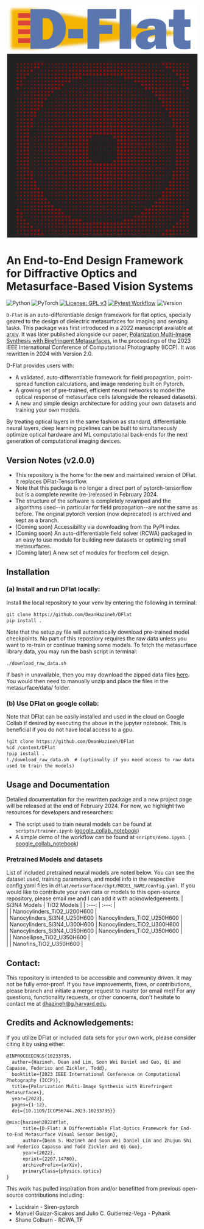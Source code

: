 <div align="center">
  <img src=/docs/DFlat_Long.png alt="Dflat" width="500"/>
</div>
<div align="center">
  <img src=/docs/autoGDS_metalens.png alt="Dflat" width="500"/>
</div>

# An End-to-End Design Framework for Diffractive Optics and Metasurface-Based Vision Systems
![Python](https://img.shields.io/badge/python-3670A0?style=for-the-badge&logo=python&logoColor=ffdd54)
![PyTorch](https://img.shields.io/badge/PyTorch-%23EE4C2C.svg?style=for-the-badge&logo=PyTorch&logoColor=white)
[![License: GPL v3](https://img.shields.io/badge/License-GPLv3-blue.svg)](https://www.gnu.org/licenses/gpl-3.0)
[![Pytest Workflow](https://github.com/DeanHazineh/DFlat-pytorch/actions/workflows/pytest.yml/badge.svg?branch=dflat_v2.0.0)](https://github.com/DeanHazineh/DFlat-pytorch/actions/workflows/pytest.yml)
![Version](https://img.shields.io/badge/version-2.0.0-blue)

`D-Flat` is an auto-differentiable design framework for flat optics, specially geared to the design of dielectric metasurfaces for imaging and sensing tasks. This package was first introduced in a 2022 manuscript available at <a href="https://arxiv.org/abs/2207.14780" target="_blank">arxiv</a>. It was later published alongside our paper, <a href="https://deanhazineh.github.io/publications/Multi_Image_Synthesis/MIS_Home.html" target="_blank"> Polarization Multi-Image Synthesis with Birefringent Metasurfaces</a>, in the proceedings of the 2023 IEEE International Conference of Computational Photography (ICCP). It was rewritten in 2024 with Version 2.0.

D-Flat provides users with:
- A validated, auto-differentiable framework for field propagation, point-spread function calculations, and image rendering built on Pytorch.
- A growing set of pre-trained, efficient neural networks to model the optical response of metasurface cells (alongside the released datasets).
- A new and simple design architecture for adding your own datasets and training your own models.
  
By treating optical layers in the same fashion as standard, differentiable neural layers, deep learning pipelines can be built to simultaneously optimize optical hardware and ML computational back-ends for the next generation of computational imaging devices.

## Version Notes (v2.0.0)
- This repository is the home for the new and maintained version of DFlat. It replaces DFlat-Tensorflow.
- Note that this package is no longer a direct port of pytorch-tensorflow but is a complete rewrite (re-)released in February 2024. 
- The structure of the software is completely revamped and the algorithms used--in particular for field propagation--are not the same as before. The original pytorch version (now deprecated) is archived and kept as a branch.
- (Coming soon) Accessibility via downloading from the PyPI index.
- (Coming soon) An auto-differentiable field solver (RCWA) packaged in an easy to use module for building new datasets or optimizing small metasurfaces.
- (Coming later) A new set of modules for freeform cell design.

## Installation 
### (a) Install and run DFlat locally:
Install the local repository to your venv by entering the following in terminal:
```
git clone https://github.com/DeanHazineh/DFlat
pip install .
```
Note that the setup.py file will automatically download pre-trained model checkpoints. No part of this repostiory requires the raw data unless you want to re-train or continue training some models. To fetch the metasurface library data, you may run the bash script in terminal:
```
./download_raw_data.sh
```
If bash in unavailable, then you may download the zipped data files <a href="https://www.dropbox.com/scl/fi/efzz37tlejkkplo7pe7vs/data.zip?rlkey=malv67btexvfhkyhbiasgrai0&dl=1" target="_blank">here</a>. You would then need to manually unzip and place the files in the metasurface/data/ folder. 

### (b) Use DFlat on google collab:
Note that DFlat can be easily installed and used in the cloud on Google Collab if desired by executing the above in the jupyter notebook. This is beneficial if you do not have local access to a gpu. 
```
!git clone https://github.com/DeanHazineh/DFlat
%cd /content/DFlat
!pip install .
!./download_raw_data.sh  # (optionally if you need access to raw data used to train the models)
```

## Usage and Documentation
Detailed documentation for the rewritten package and a new project page will be released at the end of February 2024. For now, we highlight two resources for developers and researchers:
 - The script used to train neural models can be found at `scripts/trainer.ipynb` (<a href="https://colab.research.google.com/drive/1_EMm7jrbgzsZGX-XHnDIbANr0Xo2ti7u?usp=sharing" target="_blank">google_collab_notebook</a>)
 - A simple demo of the workflow can be found at `scripts/demo.ipynb`. ( <a href="https://colab.research.google.com/drive/1Nl1yhrMeGWyethaRPMgS6hQvrLCByiyY?usp=sharing" target="_blank">google_collab_notebook</a>)


### Pretrained Models and datasets
List of included pretrained neural models are noted below. You can see the dataset used, training parameters, and model info in the respective config.yaml files in `dflat/metasurface/ckpt/MODEL_NAME/config.yaml`.
If you would like to contribute your own data or models to this open-source repository, please email me and I can add it with acknowledgements. 
| Si3N4 Models                     | TiO2 Models                     |
|    :---:                         | :---:                           |   
|                                  | Nanocylinders_TiO2_U200H600     |                    
| Nanocylinders_Si3N4_U250H600     | Nanocylinders_TiO2_U250H600     |  
| Nanocylinders_Si3N4_U300H600     | Nanocylinders_TiO2_U300H600     |      
| Nanocylinders_Si3N4_U350H600     | Nanocylinders_TiO2_U350H600     |    
|                                  | Nanoellipse_TiO2_U350H600       |     
|                                  | Nanofins_TiO2_U350H600          |

## Contact:
This repository is intended to be accessible and community driven. It may not be fully error-proof.
If you have improvements, fixes, or contributions, please branch and initiate a merge request to master (or email me)!
For any questions, functionality requests, or other concerns, don't hesitate to contact me at dhazineh@g.harvard.edu. 

## Credits and Acknowledgements:
If you utilize DFlat or included data sets for your own work, please consider citing it by using either:

```
@INPROCEEDINGS{10233735,
  author={Hazineh, Dean and Lim, Soon Wei Daniel and Guo, Qi and Capasso, Federico and Zickler, Todd},
  booktitle={2023 IEEE International Conference on Computational Photography (ICCP)}, 
  title={Polarization Multi-Image Synthesis with Birefringent Metasurfaces}, 
  year={2023},
  pages={1-12},
  doi={10.1109/ICCP56744.2023.10233735}}
```
```
@misc{hazineh2022dflat,
      title={D-Flat: A Differentiable Flat-Optics Framework for End-to-End Metasurface Visual Sensor Design}, 
      author={Dean S. Hazineh and Soon Wei Daniel Lim and Zhujun Shi and Federico Capasso and Todd Zickler and Qi Guo},
      year={2022},
      eprint={2207.14780},
      archivePrefix={arXiv},
      primaryClass={physics.optics}
}
```

This work has pulled inspiration from and/or benefitted from previous open-source contributions including:
 * Lucidrain - Siren-pytorch
 * Manuel Guizar-Sicairos and Julio C. Guitierrez-Vega - Pyhank
 * Shane Colburn - RCWA_TF


